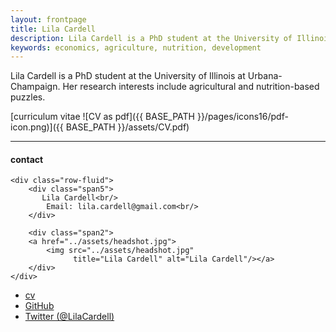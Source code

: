 ```yaml
---
layout: frontpage
title: Lila Cardell
description: Lila Cardell is a PhD student at the University of Illinois at Urbana-Champaign
keywords: economics, agriculture, nutrition, development
---
```


Lila Cardell is a PhD student at the University of Illinois at Urbana-Champaign. Her research interests include agricultural and nutrition-based puzzles.

[curriculum vitae ![CV as pdf]({{ BASE_PATH }}/pages/icons16/pdf-icon.png)]({{ BASE_PATH }}/assets/CV.pdf)<br/>


---


<div class="container">
<h4><a name="contact"></a>contact</h4>

    <div class="row-fluid">
        <div class="span5">
           Lila Cardell<br/>
            Email: lila.cardell@gmail.com<br/>
        </div>

        <div class="span2">
        <a href="../assets/headshot.jpg">
            <img src="../assets/headshot.jpg"
                  title="Lila Cardell" alt="Lila Cardell"/></a>
        </div>
    </div>
</div>

<div class="navbar">
  <div class="navbar-inner">
      <ul class="nav">
          <li><a href="{{ BASE_PATH }}/assets/CV.pdf">cv</a></li>
          <li><a href="https://github.com/lilacardell">GitHub</a></li>
          <li><a href="https://twitter.com/lilacardell">Twitter (@LilaCardell)</a></li>
      </ul>
  </div>
</div>

